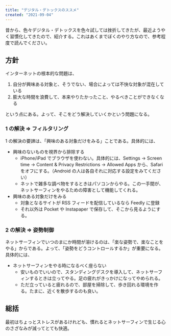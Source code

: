 ```yaml
---
title: "デジタル・デトックスのススメ"
created: "2021-09-04"
---
```


昔から、色々デジタル・デトックスを色々試しては挫折してきたが、最近ようやく習慣化してきたので、紹介する。これはあくまでぼくのやり方なので、参考程度で読んでください。

## 方針

インターネットの根本的な問題は、

1. 自分が興味ある対象と、そうでない、場合によっては不快な対象が混在している
2. 膨大な時間を浪費して、本来やりたかったこと、やるべきことができなくなる

という点にある。よって、そこをどう解決していくかという問題になる。

### 1 の解決 => フィルタリング

1 の解決の要諦は、「興味のある対象だけをみる」ことである。具体的には、

- 興味のないものを視界から排除する
  - iPhone/iPad でブラウザを使わない。具体的には、Settings -> Screen time -> Content & Privacy Restrictions -> Allowed Apps から、Safari をオフにする。（Android の人は各自それに対応する設定をみてください）
  - ネットで雑多な調べ物をするときはパソコンからやる。この一手間が、ネットサーフィンをやるための障害として機能してくれる。
- 興味のある対象だけをみる
  - 対象となるサイトが RSS フィードを配信しているなら Feedly に登録
  - それ以外は Pocket や Instapaper で保存して、そこから見るようにする。

### 2 の解決 => 姿勢制御

ネットサーフィンでいつのまにか時間が溶けるのは、「楽な姿勢で、楽なことをやる」からである。よって、「姿勢をどうコントロールするか」が重要になる。具体的には、

- ネットサーフィンをやる時になるべく座らない
  - 安いものでいいので、スタンディングデスクを導入して、ネットサーフィンするときは立ってやる。足の疲れがきっかけになってやめられる。
  - ただ立っていると疲れるので、部屋を掃除して、歩き回れる環境を作る。たまに、近くを散歩するのも良い。

## 総括

最初はちょっとストレスがあるけれども、慣れるとネットサーフィンで生じる心のさざなみが減ってとても快適。
